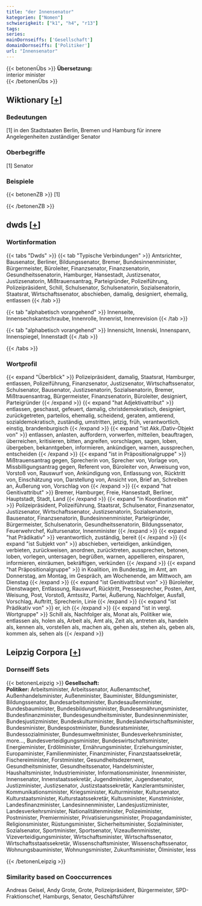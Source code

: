```yaml
---
title: "der Innensenator"
kategorien: ["Nomen"]
schwierigkeit: ["k1", "h4", "r13"]
tags:
series:
mainDornseiffs: ['Gesellschaft']
domainDornseiffs: ['Politiker']
url: "Innensenator"
---
```


{{< betonenÜbs >}}
**Übersetzung:**  
interior minister  
{{< /betonenÜbs >}}

## Wiktionary [[+](https://de.wiktionary.org/wiki/Innensenator)]

### Bedeutungen
[1] in den Stadtstaaten Berlin, Bremen und Hamburg für innere Angelegenheiten zuständiger Senator  

### Oberbegriffe
[1] Senator  

### Beispiele
{{< betonenZB >}}
[1]  

{{< /betonenZB >}}


## dwds [[+](https://www.dwds.de/wb/Innensenator)]

### Wortinformation
{{< tabs "Dwds" >}}
{{< tab "Typische Verbindungen" >}}
Amtsrichter, Bausenator, Berliner, Bildungssenator, Bremer, Bundesinnenminister, Bürgermeister, Büroleiter, Finanzsenator, Finanzsenatorin, Gesundheitssenatorin, Hamburger, Hansestadt, Justizsenator, Justizsenatorin, Mißtrauensantrag, Parteigründer, Polizeiführung, Polizeipräsident, Schill, Schulsenator, Schulsenatorin, Sozialsenatorin, Staatsrat, Wirtschaftssenator, abschieben, damalig, designiert, ehemalig, entlassen
{{< /tab >}}

{{< tab "alphabetisch vorangehend" >}}
Innenseite, Innensechskantschraube, Innenrolle, Innenrist, Innenrevision
{{< /tab >}}

{{< tab "alphabetisch vorangehend" >}}
Innensicht, Innenski, Innenspann, Innenspiegel, Innenstadt
{{< /tab >}}

{{< /tabs >}}

### Wortprofil
{{< expand "Überblick" >}} Polizeipräsident, damalig, Staatsrat, Hamburger, entlassen, Polizeiführung, Finanzsenator, Justizsenator, Wirtschaftssenator, Schulsenator, Bausenator, Justizsenatorin, Sozialsenatorin, Bremer, Mißtrauensantrag, Bürgermeister, Finanzsenatorin, Büroleiter, designiert, Parteigründer {{< /expand >}}
{{< expand "hat Adjektivattribut" >}} entlassen, geschasst, gefeuert, damalig, christdemokratisch, designiert, zurückgetreten, parteilos, ehemalig, scheidend, geraten, amtierend, sozialdemokratisch, zuständig, umstritten, jetzig, früh, verantwortlich, einstig, brandenburgisch {{< /expand >}}
{{< expand "ist Akk./Dativ-Objekt von" >}} entlassen, anlasten, auffordern, vorwerfen, mitteilen, beauftragen, überreichen, kritisieren, bitten, angreifen, vorschlagen, sagen, loben, übergeben, bekanntgeben, informieren, ankündigen, warnen, aussprechen, entscheiden {{< /expand >}}
{{< expand "ist in Präpositionalgruppe" >}} Mißtrauensantrag gegen, Sprecherin von, Sprecher von, Vorlage von, Missbilligungsantrag gegen, Referent von, Büroleiter von, Anweisung von, Vorstoß von, Rauswurf von, Ankündigung von, Entlassung von, Rücktritt von, Einschätzung von, Darstellung von, Ansicht von, Brief an, Schreiben an, Äußerung von, Vorschlag von {{< /expand >}}
{{< expand "hat Genitivattribut" >}} Bremer, Hamburger, Freie, Hansestadt, Berliner, Hauptstadt, Stadt, Land {{< /expand >}}
{{< expand "in Koordination mit" >}} Polizeipräsident, Polizeiführung, Staatsrat, Schulsenator, Finanzsenator, Justizsenator, Wirtschaftssenator, Justizsenatorin, Sozialsenatorin, Bausenator, Finanzsenatorin, Bundesinnenminister, Parteigründer, Bürgermeister, Schulsenatorin, Gesundheitssenatorin, Bildungssenator, Feuerwehrchef, Kultursenator, Innenminister {{< /expand >}}
{{< expand "hat Prädikativ" >}} verantwortlich, zuständig, bereit {{< /expand >}}
{{< expand "ist Subjekt von" >}} abschieben, verteidigen, ankündigen, verbieten, zurückweisen, anordnen, zurücktreten, aussprechen, betonen, loben, vorlegen, untersagen, begrüßen, warnen, appellieren, einsparen, informieren, einräumen, bekräftigen, verkünden {{< /expand >}}
{{< expand "hat Präpositionalgruppe" >}} in Koalition, im Bundestag, im Amt, am Donnerstag, am Montag, im Gespräch, am Wochenende, am Mittwoch, am Dienstag {{< /expand >}}
{{< expand "ist Genitivattribut von" >}} Büroleiter, Dienstwagen, Entlassung, Rauswurf, Rücktritt, Pressesprecher, Posten, Amt, Weisung, Post, Vorstoß, Amtssitz, Partei, Äußerung, Nachfolger, Ausfall, Vorschlag, Auftritt, Sprecherin, Linie {{< /expand >}}
{{< expand "ist Prädikativ von" >}} er, ich {{< /expand >}}
{{< expand "ist in vergl. Wortgruppe" >}} Schill als, Nachfolger als, Monat als, Politiker wie, entlassen als, holen als, Arbeit als, Amt als, Zeit als, antreten als, handeln als, kennen als, vorstellen als, machen als, gehen als, stehen als, geben als, kommen als, sehen als {{< /expand >}}

## Leipzig Corpora [[+](https://corpora.uni-leipzig.de/en/res?word=Innensenator&corpusId=deu_newscrawl-public_2018)]

### Dornseiff Sets
{{< betonenLeipzig >}}
**Gesellschaft:**  
**Politiker:** Arbeitsminister, Arbeitssenator, Außenamtschef, Außenhandelsminister, Außenminister, Bauminister, Bildungsminister, Bildungssenator, Bundesarbeitsminister, Bundesaußenminister, Bundesbauminister, Bundesbildungsminister, Bundesernährungsminister, Bundesfinanzminister, Bundesgesundheitsminister, Bundesinnenminister, Bundesjustizminister, Bundeskulturminister, Bundeslandwirtschaftsminister, Bundesminister, Bundespostminister, Bundesratsminister, Bundessozialminister, Bundesumweltminister, Bundesverkehrsminister, more..., Bundesverteidigungsminister, Bundeswirtschaftsminister, Energieminister, Erdölminister, Ernährungsminister, Erziehungsminister, Europaminister, Familienminister, Finanzminister, Finanzstaatssekretär, Fischereiminister, Forstminister, Gesundheitsdezernent, Gesundheitsminister, Gesundheitssenator, Handelsminister, Haushaltsminister, Industrieminister, Informationsminister, Innenminister, Innensenator, Innenstaatssekretär, Jugendminister, Jugendsenator, Justizminister, Justizsenator, Justizstaatssekretär, Kanzleramtsminister, Kommunikationsminister, Kriegsminister, Kulturminister, Kultursenator, Kulturstaatsminister, Kulturstaatssekretär, Kultusminister, Kunstminister, Landesfinanzminister, Landesinnenminister, Landesjustizminister, Landesverkehrsminister, Nationalitätenminister, Polizeiminister, Postminister, Premierminister, Privatisierungsminister, Propagandaminister, Religionsminister, Rüstungsminister, Sicherheitsminister, Sozialminister, Sozialsenator, Sportminister, Sportsenator, Vizeaußenminister, Vizeverteidigungsminister, Wirtschaftsminister, Wirtschaftssenator, Wirtschaftsstaatssekretär, Wissenschaftsminister, Wissenschaftssenator, Wohnungsbauminister, Wohnungsminister, Zukunftsminister, Ölminister, less  

{{< /betonenLeipzig >}}

### Similarity based on Cooccurrences
Andreas Geisel, Andy Grote, Grote, Polizeipräsident, Bürgermeister, SPD-Fraktionschef, Hamburgs, Senator, Geschäftsführer

